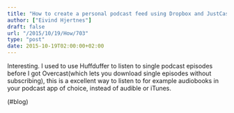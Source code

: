 ```yaml
---
title: "How to create a personal podcast feed using Dropbox and JustCast – The Sweet Setup"
author: ["Eivind Hjertnes"]
draft: false
url: "/2015/10/19/How/703"
type: "post"
date: 2015-10-19T02:00:00+02:00
---
```


Interesting. I used to use Huffduffer to listen to single podcast
episodes before I got Overcast(which lets you download single episodes
without subscribing), this is a excellent way to listen to for example
audiobooks in your podcast app of choice, instead of audible or iTunes.

(#blog)
